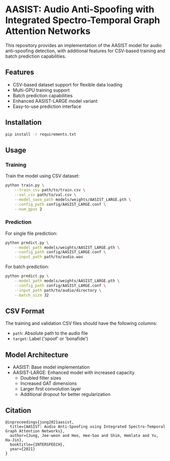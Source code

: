 # AASIST: Audio Anti-Spoofing with Integrated Spectro-Temporal Graph Attention Networks

This repository provides an implementation of the AASIST model for audio anti-spoofing detection, with additional features for CSV-based training and batch prediction capabilities.

## Features
- CSV-based dataset support for flexible data loading
- Multi-GPU training support
- Batch prediction capabilities
- Enhanced AASIST-LARGE model variant
- Easy-to-use prediction interface

## Installation
```bash
pip install -r requirements.txt
```

## Usage

### Training
Train the model using CSV dataset:
```bash
python train.py \
    --train_csv path/to/train.csv \
    --val_csv path/to/val.csv \
    --model_save_path models/weights/AASIST_LARGE.pth \
    --config_path config/AASIST_LARGE.conf \
    --num_gpus 2
```

### Prediction
For single file prediction:
```bash
python predict.py \
    --model_path models/weights/AASIST_LARGE.pth \
    --config_path config/AASIST_LARGE.conf \
    --input_path path/to/audio.wav
```

For batch prediction:
```bash
python predict.py \
    --model_path models/weights/AASIST_LARGE.pth \
    --config_path config/AASIST_LARGE.conf \
    --input_path path/to/audio/directory \
    --batch_size 32
```

## CSV Format
The training and validation CSV files should have the following columns:
- `path`: Absolute path to the audio file
- `target`: Label ('spoof' or 'bonafide')

## Model Architecture
- AASIST: Base model implementation
- AASIST-LARGE: Enhanced model with increased capacity
  - Doubled filter sizes
  - Increased GAT dimensions
  - Larger first convolution layer
  - Additional dropout for better regularization

## Citation
```
@inproceedings{jung2021aasist,
  title={AASIST: Audio Anti-Spoofing using Integrated Spectro-Temporal Graph Attention Networks},
  author={Jung, Jee-weon and Heo, Hee-Soo and Shim, Hemlata and Yu, Ha-Jin},
  booktitle={INTERSPEECH},
  year={2021}
}
```
